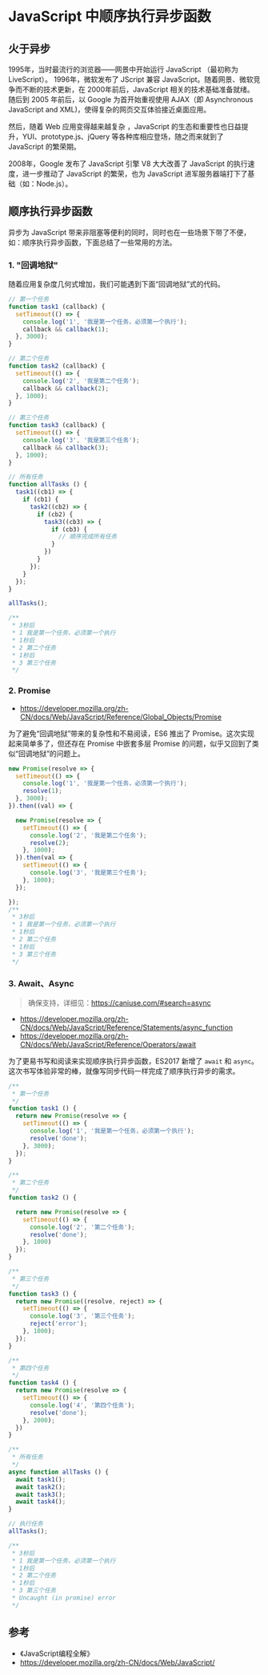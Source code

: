 # JavaScript 中顺序执行异步函数

##  火于异步

1995年，当时最流行的浏览器——网景中开始运行 JavaScript （最初称为 LiveScript）。 1996年，微软发布了 JScript 兼容 JavaScript。随着网景、微软竞争而不断的技术更新，在 2000年前后，JavaScript 相关的技术基础准备就绪。 随后到 2005 年前后，以 Google 为首开始重视使用 AJAX（即 Asynchronous JavaScript and XML)，使得复杂的网页交互体验接近桌面应用。

然后，随着 Web 应用变得越来越复杂 ，JavaScript 的生态和重要性也日益提升，YUI、prototype.js、jQuery 等各种库相应登场，随之而来就到了  JavaScript 的繁荣期。

2008年，Google 发布了 JavaScript 引擎 V8 大大改善了 JavaScript 的执行速度，进一步推动了 JavaScript 的繁荣，也为 JavaScript 进军服务器端打下了基础（如：Node.js）。

## 顺序执行异步函数

异步为 JavaScript 带来非阻塞等便利的同时，同时也在一些场景下带了不便，如：顺序执行异步函数，下面总结了一些常用的方法。

### 1. "回调地狱"

随着应用复杂度几何式增加，我们可能遇到下面“回调地狱”式的代码。

```js
// 第一个任务
function task1 (callback) {
  setTimeout(() => {
    console.log('1', '我是第一个任务，必须第一个执行');
    callback && callback(1);
  }, 3000);
}

// 第二个任务
function task2 (callback) {
  setTimeout(() => {
    console.log('2', '我是第二个任务');
    callback && callback(2);
  }, 1000);
}

// 第三个任务
function task3 (callback) {
  setTimeout(() => {
    console.log('3', '我是第三个任务');
    callback && callback(3);
  }, 1000);
}

// 所有任务
function allTasks () {
  task1((cb1) => {
    if (cb1) {
      task2((cb2) => {
        if (cb2) {
          task3((cb3) => {
            if (cb3) {
              // 顺序完成所有任务
            }
          })
        }   
      });
    }
  });
}

allTasks();

/**
 * 3秒后
 * 1 我是第一个任务，必须第一个执行
 * 1秒后
 * 2 第二个任务
 * 1秒后
 * 3 第三个任务
 */
```

### 2.  Promise

* https://developer.mozilla.org/zh-CN/docs/Web/JavaScript/Reference/Global_Objects/Promise

为了避免“回调地狱”带来的复杂性和不易阅读，ES6 推出了 Promise。这次实现起来简单多了，但还存在 Promise 中嵌套多层 Promise 的问题，似乎又回到了类似“回调地狱”的问题上。

```javascript
new Promise(resolve => {
  setTimeout(() => {
    console.log('1', '我是第一个任务，必须第一个执行');
    resolve(1);
  }, 3000);
}).then((val) => {

  new Promise(resolve => {
    setTimeout(() => {
      console.log('2', '我是第二个任务');
      resolve(2);
    }, 1000);
  }).then(val => {
    setTimeout(() => {
      console.log('3', '我是第三个任务');
    }, 1000); 
  });

});
/**
 * 3秒后
 * 1 我是第一个任务，必须第一个执行
 * 1秒后
 * 2 第二个任务
 * 1秒后
 * 3 第三个任务
 */
```

### 3. Await、Async

> 确保支持，详细见：https://caniuse.com/#search=async

* https://developer.mozilla.org/zh-CN/docs/Web/JavaScript/Reference/Statements/async_function
* https://developer.mozilla.org/zh-CN/docs/Web/JavaScript/Reference/Operators/await

为了更易书写和阅读来实现顺序执行异步函数，ES2017 新增了 `await` 和 `async`。这次书写体验非常的棒，就像写同步代码一样完成了顺序执行异步的需求。

```js
/**
 * 第一个任务
 */
function task1 () {
  return new Promise(resolve => {
    setTimeout(() => {
      console.log('1', '我是第一个任务，必须第一个执行');
      resolve('done');
    }, 3000);
  });
}

/**
 * 第二个任务
 */
function task2 () {

  return new Promise(resolve => {
    setTimeout(() => {
      console.log('2', '第二个任务');
      resolve('done');
    }, 1000)
  });
}

/**
 * 第三个任务
 */
function task3 () {
  return new Promise((resolve, reject) => {
    setTimeout(() => {
      console.log('3', '第三个任务');
      reject('error');
    }, 1000);
  });
}

/**
 * 第四个任务
 */
function task4 () {
  return new Promise(resolve => {
    setTimeout(() => {
      console.log('4', '第四个任务');
      resolve('done');
    }, 2000);
  })
}

/**
 * 所有任务
 */
async function allTasks () {
  await task1();
  await task2();
  await task3();
  await task4();
}

// 执行任务
allTasks();

/**
 * 3秒后
 * 1 我是第一个任务，必须第一个执行
 * 1秒后
 * 2 第二个任务
 * 1秒后
 * 3 第三个任务
 * Uncaught (in promise) error
 */
```

## 参考

* 《JavaScript编程全解》
* https://developer.mozilla.org/zh-CN/docs/Web/JavaScript/


